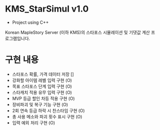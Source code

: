 # KMS_StarSimul v1.0

- Project using C++

Korean MapleStory Server (이하 KMS)의 스타포스 시뮬레이션 및 기댓값 계산 프로그램입니다.

# 구현 내용

- 스타포스 확률, 가격 데이터 저장  []
- 강화할 아이템 레벨 입력 구현     (O)
- 목표 스타포스 단계 입력 구현    (O)
- 스타캐치 적용 유무 입력 구현    (O)
- MVP 등급 할인 차등 적용 구현    (O)
- 장비파괴 및 복구 기능 구현     (O)
- 2회 연속 등급 하락 시 찬스타임 구현 (O)
- 총 사용 메소와 파괴 횟수 표시 구현  (O)
- 입력 예외 처리 구현             (O)
